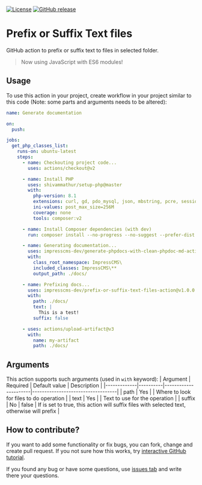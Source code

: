 [![License](https://img.shields.io/github/license/impresscms-dev/prefix-or-suffix-text-files-action.svg)](LICENSE)
[![GitHub release](https://img.shields.io/github/release/impresscms-dev/prefix-or-suffix-text-files-action.svg)](https://github.com/impresscms-dev/prefix-or-suffix-text-files-action/releases)

# Prefix or Suffix Text files

GitHub action to prefix or suffix text to files in selected folder.

> Now using JavaScript with ES6 modules!

## Usage

To use this action in your project, create workflow in your project similar to this code (Note: some parts and arguments needs to be altered):
```yaml
name: Generate documentation

on:
  push:

jobs:
  get_php_classes_list:
    runs-on: ubuntu-latest
    steps:
      - name: Checkouting project code...
        uses: actions/checkout@v2

      - name: Install PHP
        uses: shivammathur/setup-php@master
        with:
          php-version: 8.1
          extensions: curl, gd, pdo_mysql, json, mbstring, pcre, session
          ini-values: post_max_size=256M
          coverage: none
          tools: composer:v2

      - name: Install Composer dependencies (with dev)
        run: composer install --no-progress --no-suggest --prefer-dist --optimize-autoloader

      - name: Generating documentation...
        uses: impresscms-dev/generate-phpdocs-with-clean-phpdoc-md-action@v0.1.4
        with:
          class_root_namespace: ImpressCMS\
          included_classes: ImpressCMS\**
          output_path: ./docs/

      - name: Prefixing docs...
        uses: impresscms-dev/prefix-or-suffix-text-files-action@v1.0.0
        with:
          path: ./docs/
          text: |
            This is a test!
          suffix: false

      - uses: actions/upload-artifact@v3
        with:
          name: my-artifact
          path: ./docs/
```

## Arguments

This action supports such arguments (used in `with` keyword):
| Argument    | Required | Default value        | Description                       |
|-------------|----------|----------------------|-----------------------------------|
| path | Yes      |                      | Where to look for files to do operation |
| text | Yes      |                      | Text to use for the operation |
| suffix | No      | false               | If is set to true, this action will suffix files with selected text, otherwise will prefix |

## How to contribute?

If you want to add some functionality or fix bugs, you can fork, change and create pull request. If you not sure how this works, try [interactive GitHub tutorial](https://skills.github.com).

If you found any bug or have some questions, use [issues tab](https://github.com/impresscms-dev/prefix-or-suffix-text-files-action/issues) and write there your questions.


